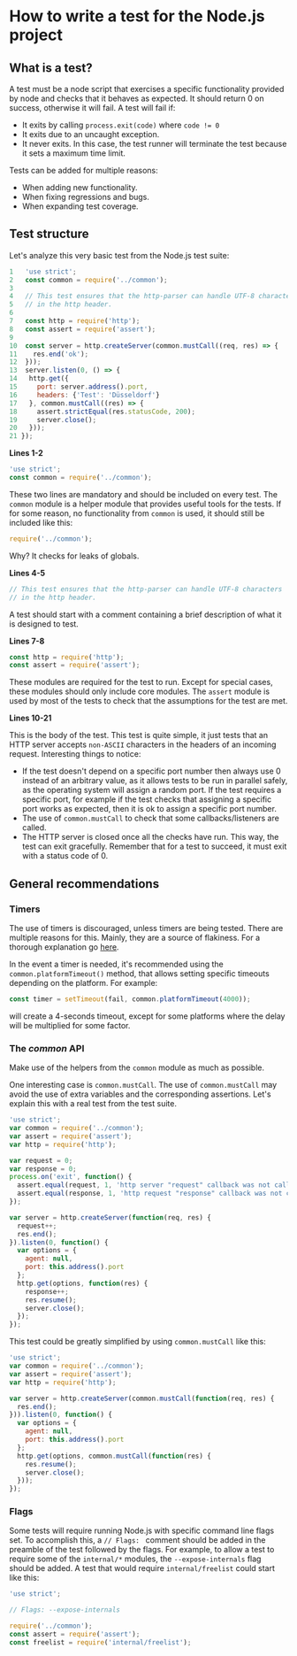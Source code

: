 # How to write a test for the Node.js project

## What is a test?

A test must be a node script that exercises a specific functionality provided
by node and checks that it behaves as expected. It should return 0 on success,
otherwise it will fail. A test will fail if:

- It exits by calling `process.exit(code)` where `code != 0`
- It exits due to an uncaught exception.
- It never exits. In this case, the test runner will terminate the test because
  it sets a maximum time limit.

Tests can be added for multiple reasons:

- When adding new functionality.
- When fixing regressions and bugs.
- When expanding test coverage.


## Test structure

Let's analyze this very basic test from the Node.js test suite:

```javascript
1   'use strict';
2   const common = require('../common');
3
4   // This test ensures that the http-parser can handle UTF-8 characters
5   // in the http header.
6
7   const http = require('http');
8   const assert = require('assert');
9
10  const server = http.createServer(common.mustCall((req, res) => {
11    res.end('ok');
12  }));
13  server.listen(0, () => {
14   http.get({
15     port: server.address().port,
16     headers: {'Test': 'Düsseldorf'}
17   }, common.mustCall((res) => {
18     assert.strictEqual(res.statusCode, 200);
19     server.close();
20   }));
21 });
```

**Lines 1-2**

```javascript
'use strict';
const common = require('../common');
```

These two lines are mandatory and should be included on every test.
The `common` module is a helper module that provides useful tools for the tests.
If for some reason, no functionality from `common` is used, it should still be
included like this:

```javascript
require('../common');
```

Why? It checks for leaks of globals.

**Lines 4-5**

```javascript
// This test ensures that the http-parser can handle UTF-8 characters
// in the http header.
```

A test should start with a comment containing a brief description of what it is
designed to test.


**Lines 7-8**

```javascript
const http = require('http');
const assert = require('assert');
```

These modules are required for the test to run. Except for special cases, these
modules should only include core modules.
The `assert` module is used by most of the tests to check that the assumptions
for the test are met.

**Lines 10-21**

This is the body of the test. This test is quite simple, it just tests that an
HTTP server accepts `non-ASCII` characters in the headers of an incoming
request. Interesting things to notice:

- If the test doesn't depend on a specific port number then always use 0 instead
  of an arbitrary value, as it allows tests to be run in parallel safely, as the
  operating system will assign a random port. If the test requires a specific
  port, for example if the test checks that assigning a specific port works as
  expected, then it is ok to assign a specific port number.
- The use of `common.mustCall` to check that some callbacks/listeners are
  called.
- The HTTP server is closed once all the checks have run. This way, the test can
  exit gracefully. Remember that for a test to succeed, it must exit with a
  status code of 0.

## General recommendations

### Timers

The use of timers is discouraged, unless timers are being tested. There are
multiple reasons for this. Mainly, they are a source of flakiness. For a thorough
explanation go [here](https://github.com/nodejs/testing/issues/27).

In the event a timer is needed, it's recommended using the
`common.platformTimeout()` method, that allows setting specific timeouts
depending on the platform. For example:

```javascript
const timer = setTimeout(fail, common.platformTimeout(4000));
```

will create a 4-seconds timeout, except for some platforms where the delay will
be multiplied for some factor.

### The *common* API

Make use of the helpers from the `common` module as much as possible.

One interesting case is `common.mustCall`. The use of `common.mustCall` may
avoid the use of extra variables and the corresponding assertions. Let's explain
this with a real test from the test suite.

```javascript
'use strict';
var common = require('../common');
var assert = require('assert');
var http = require('http');

var request = 0;
var response = 0;
process.on('exit', function() {
  assert.equal(request, 1, 'http server "request" callback was not called');
  assert.equal(response, 1, 'http request "response" callback was not called');
});

var server = http.createServer(function(req, res) {
  request++;
  res.end();
}).listen(0, function() {
  var options = {
    agent: null,
    port: this.address().port
  };
  http.get(options, function(res) {
    response++;
    res.resume();
    server.close();
  });
});
```

This test could be greatly simplified by using `common.mustCall` like this:

```javascript
'use strict';
var common = require('../common');
var assert = require('assert');
var http = require('http');

var server = http.createServer(common.mustCall(function(req, res) {
  res.end();
})).listen(0, function() {
  var options = {
    agent: null,
    port: this.address().port
  };
  http.get(options, common.mustCall(function(res) {
    res.resume();
    server.close();
  }));
});

```

### Flags

Some tests will require running Node.js with specific command line flags set. To
accomplish this, a `// Flags: ` comment should be added in the preamble of the
test followed by the flags. For example, to allow a test to require some of the
`internal/*` modules, the `--expose-internals` flag should be added.
A test that would require `internal/freelist` could start like this:

```javascript
'use strict';

// Flags: --expose-internals

require('../common');
const assert = require('assert');
const freelist = require('internal/freelist');
```
